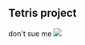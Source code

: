 ## Tetris project

don't sue me ![](https://www.google.com/url?sa=i&url=https%3A%2F%2Ftenor.com%2Fsearch%2Fspongebob-sad-gifs&psig=AOvVaw1PHjv8TYPMR_Rf89591uPb&ust=1682159505035000&source=images&cd=vfe&ved=0CA4QjRxqFwoTCIi9x9Diuv4CFQAAAAAdAAAAABAD)
